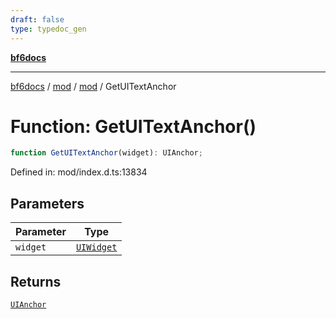 ```yaml
---
draft: false
type: typedoc_gen
---
```


[**bf6docs**](../../../_index.md)

***

[bf6docs](../../../_index.md) / [mod](../../_index.md) / [mod](../_index.md) / GetUITextAnchor

# Function: GetUITextAnchor()

```ts
function GetUITextAnchor(widget): UIAnchor;
```

Defined in: mod/index.d.ts:13834

## Parameters

| Parameter | Type |
| ------ | ------ |
| `widget` | [`UIWidget`](../UIWidget/_index.md) |

## Returns

[`UIAnchor`](../UIAnchor/_index.md)
